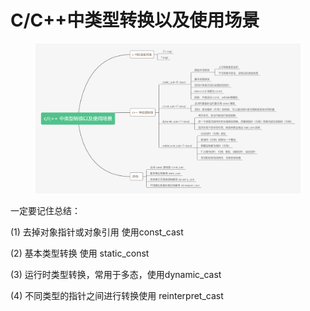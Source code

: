 # C/C++中类型转换以及使用场景

<figure><img src="../../.gitbook/assets/c_c++ 中强制类型转换使用场景.png" alt=""><figcaption></figcaption></figure>



一定要记住总结：

(1) 去掉对象指针或对象引用 使用const\_cast

(2) 基本类型转换 使用 static\_const

(3) 运行时类型转换，常用于多态，使用dynamic\_cast

(4) 不同类型的指针之间进行转换使用 reinterpret\_cast

